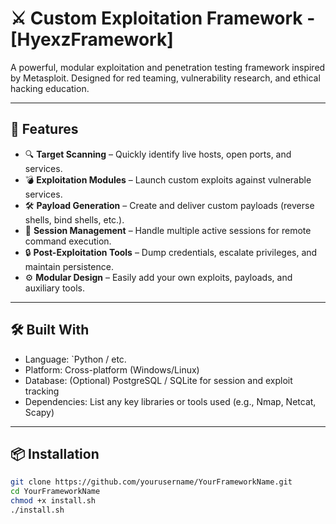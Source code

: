 # ⚔️ Custom Exploitation Framework - [HyexzFramework]

A powerful, modular exploitation and penetration testing framework inspired by Metasploit. Designed for red teaming, vulnerability research, and ethical hacking education.

---

## 🚀 Features

- 🔍 **Target Scanning** – Quickly identify live hosts, open ports, and services.
- 💣 **Exploitation Modules** – Launch custom exploits against vulnerable services.
- 🛠 **Payload Generation** – Create and deliver custom payloads (reverse shells, bind shells, etc.).
- 📡 **Session Management** – Handle multiple active sessions for remote command execution.
- 🔒 **Post-Exploitation Tools** – Dump credentials, escalate privileges, and maintain persistence.
- ⚙️ **Modular Design** – Easily add your own exploits, payloads, and auxiliary tools.

---

## 🛠 Built With

- Language: `Python / etc.
- Platform: Cross-platform (Windows/Linux)
- Database: (Optional) PostgreSQL / SQLite for session and exploit tracking
- Dependencies: List any key libraries or tools used (e.g., Nmap, Netcat, Scapy)

---

## 📦 Installation

```bash
git clone https://github.com/yourusername/YourFrameworkName.git
cd YourFrameworkName
chmod +x install.sh
./install.sh
